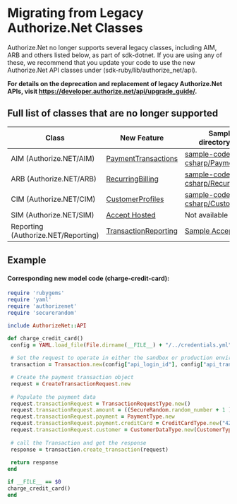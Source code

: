 # Migrating from Legacy Authorize.Net Classes

Authorize.Net no longer supports several legacy classes, including AIM, ARB and others listed below, as part of sdk-dotnet. If you are using any of these, we recommend that you update your code to use the new Authorize.Net API classes under (sdk-ruby/lib/authorize_net/api).

**For details on the deprecation and replacement of legacy Authorize.Net APIs, visit https://developer.authorize.net/api/upgrade_guide/.**

## Full list of classes that are no longer supported
| Class                               | New Feature                                                                                                                                                    | Sample Codes directory/repository                                                 |
|-------------------------------------|----------------------------------------------------------------------------------------------------------------------------------------------------------------|---------------------------------------------------------------------------------------------------------------------------|
| AIM (Authorize.NET/AIM)             | [PaymentTransactions](https://developer.authorize.net/api/reference/index.html#payment-transactions)                                                           | [sample-code-csharp/PaymentTransactions](https://github.com/AuthorizeNet/sample-code-csharp/tree/master/PaymentTransactions)    |
| ARB (Authorize.NET/ARB)             | [RecurringBilling](https://developer.authorize.net/api/reference/index.html#recurring-billing)                                                                 | [sample-code-csharp/Recurring Billing](https://github.com/AuthorizeNet/sample-code-csharp/tree/master/RecurringBilling)          | 
| CIM (Authorize.NET/CIM)             | [CustomerProfiles](https://developer.authorize.net/api/reference/index.html#customer-profiles)                                                                 | [sample-code-csharp/CustomerProfiles](https://github.com/AuthorizeNet/sample-code-csharp/tree/master/CustomerProfiles)          |
| SIM (Authorize.NET/SIM)             | [Accept Hosted](https://developer.authorize.net/content/developer/en_us/api/reference/features/accept_hosted.html)                                             | Not available                                                                                                                         |
| Reporting	(Authorize.NET/Reporting) | [TransactionReporting](https://developer.authorize.net/api/reference/index.html#transaction-reporting)                                                          | [Sample Accept Application](https://github.com/AuthorizeNet/accept-sample-app)    |

## Example 
#### Corresponding new model code (charge-credit-card):
   ```Ruby
require 'rubygems'
require 'yaml'
require 'authorizenet' 
require 'securerandom'

  include AuthorizeNet::API

  def charge_credit_card()
    config = YAML.load_file(File.dirname(__FILE__) + "/../credentials.yml")
    
	# Set the request to operate in either the sandbox or production environment
    transaction = Transaction.new(config["api_login_id"], config["api_transaction_key"], :gateway => :sandbox)
  
    # Create the payment transaction object
    request = CreateTransactionRequest.new
    
	# Populate the payment data
    request.transactionRequest = TransactionRequestType.new()
    request.transactionRequest.amount = ((SecureRandom.random_number + 1 ) * 150 ).round(2)
    request.transactionRequest.payment = PaymentType.new
    request.transactionRequest.payment.creditCard = CreditCardType.new("4242424242424242","0220","123") 
    request.transactionRequest.customer = CustomerDataType.new(CustomerTypeEnum::Individual,"CUST-1234","bmc@mail.com",DriversLicenseType.new("DrivLicenseNumber123","WA","05/05/1990"),"123456789")
      
    # call the Transaction and get the response    
    response = transaction.create_transaction(request)    
    
    return response
  end
  
if __FILE__ == $0
  charge_credit_card()
end
```
